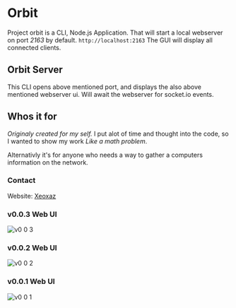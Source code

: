 # Orbit
Project orbit is a CLI, Node.js Application. That will start a local webserver on port *2163* by default. `http://localhost:2163` The GUI will display all connected clients.

## Orbit Server
This CLI opens above mentioned port, and displays the also above mentioned webserver ui. Will await the webserver for socket.io events.

## Whos it for
*Originaly created for my self.* I put alot of time and thought into the code, so I wanted to show my work *Like a math problem*.

Alternativly it's for anyone who needs a way to gather a computers information on the network.

### Contact
Website: [Xeoxaz](https://xeoxaz.com/)

### v0.0.3 Web UI
![v0 0 3](https://github.com/xeoxaz/Orbit_Server/assets/108138638/b2a93ad9-8a71-4647-9d11-4a57b614f248)

### v0.0.2 Web UI
![v0 0 2](https://github.com/xeoxaz/Orbit_Server/assets/108138638/8c4bacb9-1392-4613-9cf6-a41c7f525729)

### v0.0.1 Web UI
![v0 0 1](https://github.com/xeoxaz/Orbit_Server/assets/108138638/d7e5dce9-16e6-4c5b-b654-6b317834b06e)
